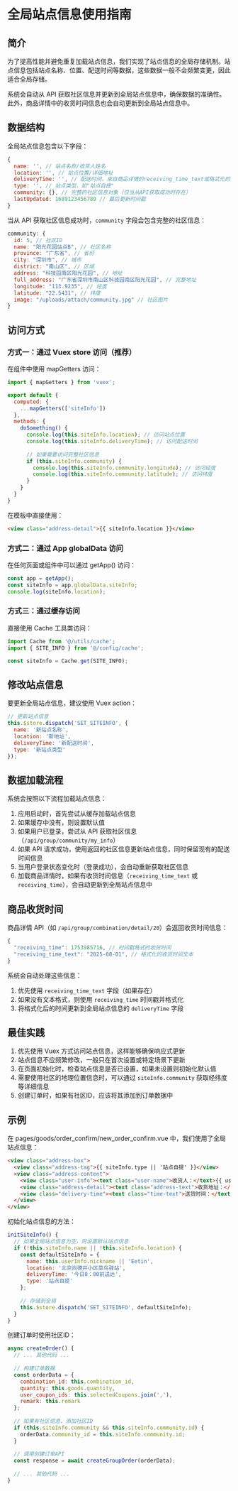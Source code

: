 # 全局站点信息使用指南

## 简介

为了提高性能并避免重复加载站点信息，我们实现了站点信息的全局存储机制。站点信息包括站点名称、位置、配送时间等数据，这些数据一般不会频繁变更，因此适合全局存储。

系统会自动从 API 获取社区信息并更新到全局站点信息中，确保数据的准确性。此外，商品详情中的收货时间信息也会自动更新到全局站点信息中。

## 数据结构

全局站点信息包含以下字段：

```js
{
  name: '', // 站点名称/收货人姓名
  location: '', // 站点位置/详细地址
  deliveryTime: '', // 配送时间，来自商品详情的receiving_time_text或格式化的receiving_time
  type: '', // 站点类型，如"站点自提"
  community: {}, // 完整的社区信息对象（仅当从API获取成功时存在）
  lastUpdated: 1689123456789 // 最后更新时间戳
}
```

当从 API 获取社区信息成功时，`community` 字段会包含完整的社区信息：

```js
community: {
  id: 5, // 社区ID
  name: "阳光花园站点B", // 社区名称
  province: "广东省", // 省份
  city: "深圳市", // 城市
  district: "南山区", // 区域
  address: "科技园南区阳光花园", // 地址
  full_address: "广东省深圳市南山区科技园南区阳光花园", // 完整地址
  longitude: "113.9235", // 经度
  latitude: "22.5431", // 纬度
  image: "/uploads/attach/community.jpg" // 社区图片
}
```

## 访问方式

### 方式一：通过 Vuex store 访问（推荐）

在组件中使用 mapGetters 访问：

```js
import { mapGetters } from 'vuex';

export default {
  computed: {
    ...mapGetters(['siteInfo'])
  },
  methods: {
    doSomething() {
      console.log(this.siteInfo.location); // 访问站点位置
      console.log(this.siteInfo.deliveryTime); // 访问配送时间
      
      // 如果需要访问完整社区信息
      if (this.siteInfo.community) {
        console.log(this.siteInfo.community.longitude); // 访问经度
        console.log(this.siteInfo.community.latitude); // 访问纬度
      }
    }
  }
}
```

在模板中直接使用：

```html
<view class="address-detail">{{ siteInfo.location }}</view>
```

### 方式二：通过 App globalData 访问

在任何页面或组件中可以通过 getApp() 访问：

```js
const app = getApp();
const siteInfo = app.globalData.siteInfo;
console.log(siteInfo.location);
```

### 方式三：通过缓存访问

直接使用 Cache 工具类访问：

```js
import Cache from '@/utils/cache';
import { SITE_INFO } from '@/config/cache';

const siteInfo = Cache.get(SITE_INFO);
```

## 修改站点信息

要更新全局站点信息，建议使用 Vuex action：

```js
// 更新站点信息
this.$store.dispatch('SET_SITEINFO', {
  name: '新站点名称',
  location: '新地址',
  deliveryTime: '新配送时间',
  type: '新站点类型'
});
```

## 数据加载流程

系统会按照以下流程加载站点信息：

1. 应用启动时，首先尝试从缓存加载站点信息
2. 如果缓存中没有，则设置默认值
3. 如果用户已登录，尝试从 API 获取社区信息（`/api/group/community/my_info`）
4. 如果 API 请求成功，使用返回的社区信息更新站点信息，同时保留现有的配送时间信息
5. 当用户登录状态变化时（登录成功），会自动重新获取社区信息
6. 加载商品详情时，如果有收货时间信息（`receiving_time_text` 或 `receiving_time`），会自动更新到全局站点信息中

## 商品收货时间

商品详情 API（如 `/api/group/combination/detail/20`）会返回收货时间信息：

```js
{
  "receiving_time": 1753985716, // 时间戳格式的收货时间
  "receiving_time_text": "2025-08-01", // 格式化的收货时间文本
}
```

系统会自动处理这些信息：

1. 优先使用 `receiving_time_text` 字段（如果存在）
2. 如果没有文本格式，则使用 `receiving_time` 时间戳并格式化
3. 将格式化后的时间更新到全局站点信息的 `deliveryTime` 字段

## 最佳实践

1. 优先使用 Vuex 方式访问站点信息，这样能够确保响应式更新
2. 站点信息不应频繁修改，一般只在首次设置或特定场景下更新
3. 在页面初始化时，检查站点信息是否已设置，如果未设置则初始化默认值
4. 需要使用社区的地理位置信息时，可以通过 `siteInfo.community` 获取经纬度等详细信息
5. 创建订单时，如果有社区ID，应该将其添加到订单数据中

## 示例

在 pages/goods/order_confirm/new_order_confirm.vue 中，我们使用了全局站点信息：

```html
<view class="address-box">
  <view class="address-tag">{{ siteInfo.type || '站点自提' }}</view>
  <view class="address-content">
    <view class="user-info"><text class="user-name">收货人：</text>{{ userInfo.nickname || '未登录' }}</view>
    <view class="address-detail"><text class="address-text">收货地址：</text>{{ siteInfo.location || '北京尚德井小区菜鸟驿站' }}</view>
    <view class="delivery-time"><text class="time-text">送货时间：</text>{{ siteInfo.deliveryTime || '今日8：00前送达' }}</view>
  </view>
</view>
```

初始化站点信息的方法：

```js
initSiteInfo() {
  // 如果全局站点信息为空，则设置默认站点信息
  if (!this.siteInfo.name || !this.siteInfo.location) {
    const defaultSiteInfo = {
      name: this.userInfo.nickname || 'Eetin',
      location: '北京尚德井小区菜鸟驿站',
      deliveryTime: '今日8：00前送达',
      type: '站点自提'
    };
    
    // 存储到全局
    this.$store.dispatch('SET_SITEINFO', defaultSiteInfo);
  }
}
```

创建订单时使用社区ID：

```js
async createOrder() {
  // ... 其他代码 ...
  
  // 构建订单数据
  const orderData = {
    combination_id: this.combination_id,
    quantity: this.goods.quantity,
    user_coupon_ids: this.selectedCoupons.join(','),
    remark: this.remark
  };
  
  // 如果有社区信息，添加社区ID
  if (this.siteInfo.community && this.siteInfo.community.id) {
    orderData.community_id = this.siteInfo.community.id;
  }
  
  // 调用创建订单API
  const response = await createGroupOrder(orderData);
  
  // ... 其他代码 ...
}
``` 